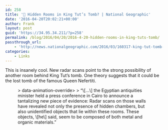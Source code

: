 ```yaml
---
id: 258
title: '🔗 Hidden Rooms in King Tut’s Tomb? | National Geographic'
date: '2016-04-20T20:02:21+00:00'
author: Frank
layout: post
guid: 'https://34.95.34.211/?p=258'
permalink: /blog/2016/04/20/2016-4-20-hidden-rooms-in-king-tuts-tomb/
passthrough_url:
    - 'http://news.nationalgeographic.com/2016/03/160317-king-tut-tomb-hidden-chambers-radar-egypt-archaeology/'
categories:
    - Links
---
```


This is insanely cool. New radar scans point to the strong possibility of another room behind King Tut’s tomb. One theory suggests that it could be the lost tomb of the famous Queen Nefertiti.

<figure>> data-animation-override&gt;  
> <span>“</span>\[…\] the Egyptian antiquities minister held a press conference in Cairo to announce a tantalizing new piece of evidence: Radar scans on those walls have revealed not only the presence of hidden chambers, but also unidentified objects that lie within these rooms. These objects, \[he\] said, seem to be composed of both metal and organic materials.<span>”</span>

</figure><div class="
          image-block-outer-wrapper
          layout-caption-hidden
          design-layout-inline
          
          
          
        " data-test="image-block-inline-outer-wrapper"><figure class="
              sqs-block-image-figure
              intrinsic
            " style="max-width:1190px;"><div class="image-block-wrapper" data-animation-override="" data-animation-role="image"><div class="sqs-image-shape-container-element
              
          
        
              has-aspect-ratio
            " style="
                position: relative;
                
                  padding-bottom:66.72269439697266%;
                
                overflow: hidden;
              "><noscript>![](https://images.squarespace-cdn.com/content/v1/5070e334e4b00907bc18faef/1461182284502-63W5VN69V2C9RULMJ2E5/image-asset.jpeg)</noscript>![](https://images.squarespace-cdn.com/content/v1/5070e334e4b00907bc18faef/1461182284502-63W5VN69V2C9RULMJ2E5/image-asset.jpeg)</div></div></figure></div>Scans of King Tut’s Tomb Reveal New Evidence of Hidden Rooms | [National Geographic](http://news.nationalgeographic.com/2016/03/160317-king-tut-tomb-hidden-chambers-radar-egypt-archaeology/)
